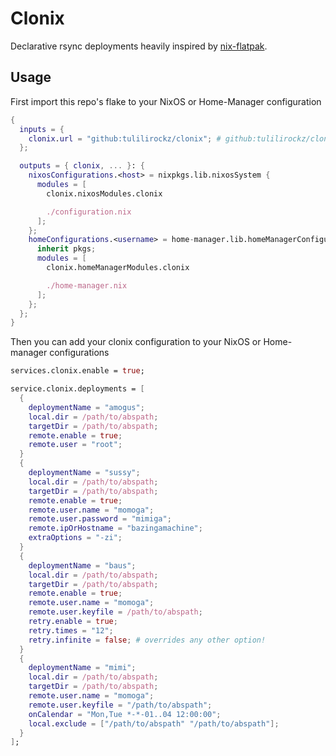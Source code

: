 # Clonix

Declarative rsync deployments heavily inspired by [nix-flatpak](https://github.com/gmodena/nix-flatpak).

## Usage

First import this repo's flake to your NixOS or Home-Manager configuration
```nix
{
  inputs = {
    clonix.url = "github:tulilirockz/clonix"; # github:tulilirockz/clonix/?ref=<tag> to target specific releases.
  };

  outputs = { clonix, ... }: {
    nixosConfigurations.<host> = nixpkgs.lib.nixosSystem {
      modules = [
        clonix.nixosModules.clonix

        ./configuration.nix
      ];
    };
    homeConfigurations.<username> = home-manager.lib.homeManagerConfiguration {
      inherit pkgs;
      modules = [
        clonix.homeManagerModules.clonix

        ./home-manager.nix
      ];
    };
  };
}
```

Then you can add your clonix configuration to your NixOS or Home-manager configurations

```nix
services.clonix.enable = true;

service.clonix.deployments = [
  {
    deploymentName = "amogus";
    local.dir = /path/to/abspath;
    targetDir = /path/to/abspath;
    remote.enable = true;
    remote.user = "root";
  }
  {
    deploymentName = "sussy";
    local.dir = /path/to/abspath;
    targetDir = /path/to/abspath;
    remote.enable = true;
    remote.user.name = "momoga";
    remote.user.password = "mimiga";
    remote.ipOrHostname = "bazingamachine";
    extraOptions = "-zi";
  }
  {
    deploymentName = "baus";
    local.dir = /path/to/abspath;
    targetDir = /path/to/abspath;
    remote.enable = true;
    remote.user.name = "momoga";
    remote.user.keyfile = /path/to/abspath;
    retry.enable = true;
    retry.times = "12";
    retry.infinite = false; # overrides any other option!
  }
  {
    deploymentName = "mimi";
    local.dir = /path/to/abspath;
    targetDir = /path/to/abspath;
    remote.user.name = "momoga";
    remote.user.keyfile = "/path/to/abspath";
    onCalendar = "Mon,Tue *-*-01..04 12:00:00";
    local.exclude = ["/path/to/abspath" "/path/to/abspath"];
  }
];
```
